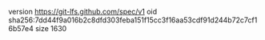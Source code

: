version https://git-lfs.github.com/spec/v1
oid sha256:7dd44f9a016b2c8dfd303feba151f15cc3f16aa53cdf91d244b72c7cf16b57e4
size 1630
